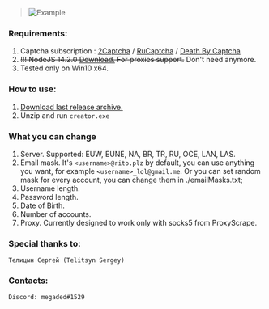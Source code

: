 > ![Example](https://i.ibb.co/CtV56bX/image.png)

### Requirements:

1. Captcha subscription : [2Captcha](http://2captcha.com/?from=8859803) / [RuCaptcha](https://rucaptcha.com?from=9296293) / [Death By Captcha](https://www.deathbycaptcha.com/)
2. ~~!!! NodeJS 14.2.0 [Download.](https://nodejs.org/dist/v14.2.0/node-v14.2.0-x64.msi) For proxies support.~~ Don't need anymore.
3. Tested only on Win10 x64.

### How to use:

1. [Download last release archive.](https://github.com/lociero/League-of-Legends-Accounts-Creator/releases)
2. Unzip and run `creator.exe`

### What you can change

1. Server. Supported: EUW, EUNE, NA, BR, TR, RU, OCE, LAN, LAS.
2. Email mask. It's `<username>@rito.plz` by default, you can use anything you want, for example `<username>_lol@gmail.me`. Or you can set random mask for every account, you can change them in ./emailMasks.txt;
3. Username length.
4. Password length.
5. Date of Birth.
6. Number of accounts.
7. Proxy. Currently designed to work only with socks5 from ProxyScrape.

### Special thanks to:
```
Телицын Сергей (Telitsyn Sergey)
```

### Contacts:

```
Discord: megaded#1529
```
